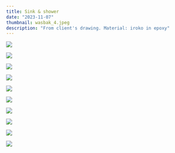 ```yaml
---
title: Sink & shower
date: "2023-11-07"
thumbnail: wasbak_4.jpeg
description: "From client's drawing. Material: iroko in epoxy"
---
```


![](wasbak_1.jpeg)

![](wasbak_2.jpeg)

![](wasbak_3.jpeg)

![](wasbak_4.jpeg)

![](wasbak_5.jpeg)

![](HECS3095.jpeg)

![](douchebak_1.jpeg)

![](douchebak_2.jpeg)

![](douchebak_3.jpeg)

![](douchebak_4.jpeg)
